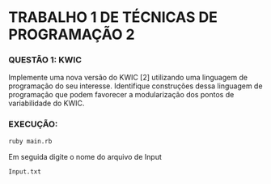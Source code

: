 # TRABALHO 1 DE TÉCNICAS DE PROGRAMAÇÃO 2

### QUESTÃO 1: KWIC

Implemente uma nova versão do KWIC [2] utilizando uma linguagem de programação do seu interesse. Identifique construções dessa linguagem de programação que podem favorecer a modularização dos pontos de variabilidade do KWIC.

### EXECUÇÃO:

```bash
ruby main.rb
```

Em seguida digite o nome do arquivo de Input

```bash
Input.txt
```
